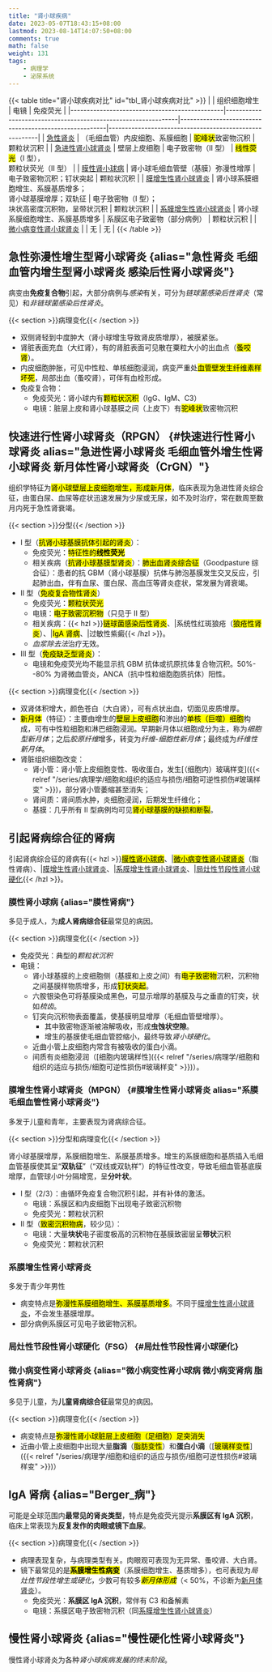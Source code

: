 ```yaml
---
title: "肾小球疾病"
date: 2023-05-07T18:43:15+08:00
lastmod: 2023-08-14T14:07:50+08:00
comments: true
math: false
weight: 131
tags:
    - 病理学
    - 泌尿系统
---
```


<!--more-->

{{< table title="肾小球疾病对比" id="tbl_肾小球疾病对比" >}}
|                                               | 组织细胞增生                                                  | 电镜                                                  | 免疫荧光                                               |
|-----------------------------------------------|---------------------------------------------------------------|-------------------------------------------------------|--------------------------------------------------------|
| [急性肾炎](#急性弥漫性增生型肾小球肾炎)       | （毛细血管）内皮细胞、系膜细胞                                | <mark>驼峰状</mark>致密物沉积                         | 颗粒状沉积                                             |
| [急进性肾小球肾炎](#快速进行性肾小球肾炎)     | 壁层上皮细胞                                                  | 电子致密物（Ⅱ 型）                                    | <mark>线性荧光</mark>（I 型），<br/>颗粒状荧光（Ⅱ 型） |
| [膜性肾小球病](#膜性肾小球病)                 | 肾小球毛细血管壁（基膜）弥漫性增厚                            | 电子致密物沉积；钉状突起                              | 颗粒状沉积                                             |
| [膜增生性肾小球肾炎](#膜增生性肾小球肾炎)     | 肾小球系膜细胞增生、系膜基质增多；<br/>肾小球基膜增厚；双轨征 | 电子致密物（Ⅰ 型）；<br/>块状高密度沉积物，呈带状沉积 | 颗粒状沉积                                             |
| [系膜增生性肾小球肾炎](#系膜增生性肾小球肾炎) | 肾小球系膜细胞增生、系膜基质增多                              | 系膜区电子致密物（部分病例）                          | 颗粒状沉积                                             |
| [微小病变性肾小球肾炎](#微小病变性肾小球肾炎) |                                                               | 无                                                    | 无                                                     |
{{< /table >}}

## 急性弥漫性增生型肾小球肾炎 {alias="急性肾炎 毛细血管内增生型肾小球肾炎 感染后性肾小球肾炎"}

病变由**免疫复合物**引起，大部分病例与*感染*有关，可分为*链球菌感染后性肾炎*（常见）和*非链球菌感染后性肾炎*。

{{< section >}}病理变化{{< /section >}}

- 双侧肾轻到中度肿大（肾小球增生导致肾皮质增厚），被膜紧张。
- 肾脏表面充血（大红肾），有的肾脏表面可见散在粟粒大小的出血点（<mark>蚤咬肾</mark>）。
- 内皮细胞肿胀，可见中性粒、单核细胞浸润，病变严重处<mark>血管壁发生纤维素样坏死</mark>，局部出血（蚤咬肾），可伴有血栓形成。
- 免疫复合物：
    - 免疫荧光：肾小球内有<mark>颗粒状沉积</mark>（IgG、IgM、C3）
    - 电镜：脏层上皮和肾小球基膜之间（上皮下）有<mark>驼峰状</mark>致密物沉积

## 快速进行性肾小球肾炎（RPGN） {#快速进行性肾小球肾炎 alias="急进性肾小球肾炎 毛细血管外增生性肾小球肾炎 新月体性肾小球肾炎（CrGN）"}

组织学特征为<mark>肾小球壁层上皮细胞增生，形成新月体</mark>，临床表现为急进性肾炎综合征，由蛋白尿、血尿等症状迅速发展为少尿或无尿，如不及时治疗，常在数周至数月内死于急性肾衰竭。

{{< section >}}分型{{< /section >}}

- Ⅰ 型（<mark>抗肾小球基膜抗体引起的肾炎</mark>）：
    - 免疫荧光：<mark>特征性的**线性荧光**</mark>
    - 相关疾病（<mark>抗肾小球基膜型肾炎</mark>）：<mark>肺出血肾炎综合征</mark>（Goodpasture 综合征）：患者的抗 GBM（肾小球基膜）抗体与肺泡基膜发生交叉反应，引起肺出血，伴有血尿、蛋白尿、高血压等肾炎症状，常发展为肾衰竭。
- Ⅱ 型（<mark>免疫复合物性肾炎</mark>）
    - 免疫荧光：<mark>颗粒状荧光</mark>
    - 电镜：<mark>电子致密沉积物</mark>（只见于 Ⅱ 型）
    - 相关疾病：{{< hzl >}}<mark>链球菌感染后性肾炎</mark>、|系统性红斑狼疮（<mark>狼疮性肾炎</mark>）、|<mark>IgA 肾病</mark>、|过敏性紫癜{{< /hzl >}}。
    - *血浆除去法*治疗无效。
- Ⅲ 型（<mark>免疫缺乏型肾炎</mark>）：
    - 电镜和免疫荧光均不能显示抗 GBM 抗体或抗原抗体复合物沉积。50%--80% 为肾微血管炎，ANCA（抗中性粒细胞胞质抗体）阳性。

{{< section >}}病理变化{{< /section >}}

- 双肾体积增大，颜色苍白（大白肾），可有点状出血，切面见皮质增厚。
- <mark>新月体</mark>（特征）：主要由增生的<mark>壁层上皮细胞</mark>和渗出的<mark>单核（巨噬）细胞</mark>构成，可有中性粒细胞和淋巴细胞浸润。早期新月体以细胞成分为主，称为*细胞型新月体*；之后*胶原纤维*增多，转变为*纤维-细胞性新月体*；最终成为*纤维性新月体*。
- 肾脏组织细胞改变：
    - 肾小管：肾小管上皮细胞变性、吸收蛋白，发生[（细胞内）玻璃样变]({{< relref "/series/病理学/细胞和组织的适应与损伤/细胞可逆性损伤#玻璃样变" >}})，部分肾小管萎缩甚至消失；
    - 肾间质：肾间质水肿，炎细胞浸润，后期发生纤维化；
    - 基膜：几乎所有 Ⅱ 型病例均可见<mark>肾小球基膜的缺损和断裂</mark>。

## 引起肾病综合征的肾病

引起肾病综合征的肾病有{{< hzl >}}[<mark>膜性肾小球病</mark>](#膜性肾小球病)、|[<mark>微小病变性肾小球肾炎</mark>](#微小病变性肾小球肾炎)（脂性肾病）、|[膜增生性肾小球肾炎](#膜增生性肾小球肾炎)、|[系膜增生性肾小球肾炎](#系膜增生性肾小球肾炎)、|[局灶性节段性肾小球硬化](#局灶性节段性肾小球硬化){{< /hzl >}}。

### 膜性肾小球病 {alias="膜性肾病"}

多见于成人，为**成人肾病综合征**最常见的病因。

{{< section >}}病理变化{{< /section >}}

- 免疫荧光：典型的*颗粒状沉积*
- 电镜：
    - 肾小球基膜的上皮细胞侧（基膜和上皮之间）有<mark>电子致密物</mark>沉积，沉积物之间基膜样物质增多，形成<mark>钉状突起</mark>。
    - 六胺银染色可将基膜染成黑色，可显示增厚的基膜及与之垂直的钉突，状如*梳齿*。
    - 钉突向沉积物表面覆盖，使基膜明显增厚（毛细血管壁增厚）。
        - 其中致密物逐渐被溶解吸收，形成**虫蚀状空隙**。
        - 增生的基膜使毛细血管腔缩小，最终导致*肾小球硬化*。
    - 近曲小管上皮细胞内常含有被吸收的蛋白小滴。
    - 间质有炎细胞浸润（[细胞内玻璃样性]({{< relref "/series/病理学/细胞和组织的适应与损伤/细胞可逆性损伤#玻璃样变" >}})）。

### 膜增生性肾小球肾炎（MPGN） {#膜增生性肾小球肾炎 alias="系膜毛细血管性肾小球肾炎"}

多发于儿童和青年，主要表现为肾病综合征。

{{< section >}}分型和病理变化{{< /section >}}

肾小球基膜增厚，系膜细胞增生、系膜基质增多。增生的系膜细胞和基质插入毛细血管基膜使其呈“**双轨征**”（“双线或双轨样”）的特征性改变，导致毛细血管基底膜增厚，血管球小叶分隔增宽，呈**分叶状**。

- Ⅰ 型（2/3）：由循环免疫复合物沉积引起，并有补体的激活。
    - 电镜：系膜区和内皮细胞下出现电子致密沉积物
    - 免疫荧光：颗粒状沉积
- Ⅱ 型（<mark>致密沉积物病</mark>，较少见）：
    - 电镜：大量**块状**电子密度极高的沉积物在基膜致密层呈**带状**沉积
    - 免疫荧光：颗粒状沉积

### 系膜增生性肾小球肾炎

多发于青少年男性

- 病变特点是<mark>弥漫性系膜细胞增生、系膜基质增多</mark>。不同于[膜增生性肾小球肾炎](#膜增生性肾小球肾炎)，不会发生基膜增厚。
- 部分病例系膜区可见电子致密物沉积。

### 局灶性节段性肾小球硬化（FSG） {#局灶性节段性肾小球硬化}

### 微小病变性肾小球肾炎 {alias="微小病变性肾小球病 微小病变肾病 脂性肾病"}

多见于儿童，为**儿童肾病综合征**最常见的病因。

{{< section >}}病理变化{{< /section >}}

- 病变特点是<mark>弥漫性肾小球脏层上皮细胞（足细胞）足突消失</mark>
- 近曲小管上皮细胞中出现大量**脂滴**（<mark>脂肪变性</mark>）和**蛋白小滴**（[<mark>玻璃样变性</mark>]({{< relref "/series/病理学/细胞和组织的适应与损伤/细胞可逆性损伤#玻璃样变" >}})）

## IgA 肾病 {alias="Berger\_病"}

可能是全球范围内**最常见的肾炎类型**，特点是免疫荧光提示**系膜区有 IgA 沉积**，临床上常表现为**反复发作的肉眼或镜下血尿**。

{{< section >}}病理变化{{< /section >}}

- 病理表现复杂，与病理类型有关。肉眼观可表现为无异常、蚤咬肾、大白肾。
- 镜下最常见的是<mark>**系膜增生性病变**</mark>（系膜细胞增生、基质增多），也可表现为*局灶性节段性增生或硬化*，少数可有较多<mark>*新月体形成*</mark>（\< 50%，不诊断为[新月体肾炎](#快速进行性肾小球肾炎)）。
    - 免疫荧光：**系膜区 IgA 沉积**，常伴有 C3 和备解素
    - 电镜：系膜区电子致密物沉积（同[系膜增生性肾小球肾炎](#系膜增生性肾小球肾炎)）

## 慢性肾小球肾炎 {alias="慢性硬化性肾小球肾炎"}

慢性肾小球肾炎为各种*肾小球疾病发展的终末阶段*。
